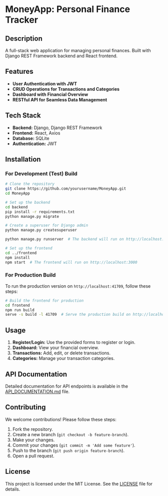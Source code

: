 # MoneyApp: Personal Finance Tracker

## Description
A full-stack web application for managing personal finances. Built with Django REST Framework backend and React frontend.

## Features
- **User Authentication with JWT**
- **CRUD Operations for Transactions and Categories**
- **Dashboard with Financial Overview**
- **RESTful API for Seamless Data Management**

## Tech Stack
- **Backend:** Django, Django REST Framework
- **Frontend:** React, Axios
- **Database:** SQLite
- **Authentication:** JWT

## Installation

### For Development (Test) Build
```bash
# Clone the repository
git clone https://github.com/yourusername/MoneyApp.git
cd MoneyApp

# Set up the backend
cd backend
pip install -r requirements.txt
python manage.py migrate

# Create a superuser for Django admin
python manage.py createsuperuser

python manage.py runserver  # The backend will run on http://localhost:8000

# Set up the frontend
cd ../frontend
npm install
npm start  # The frontend will run on http://localhost:3000
```

### For Production Build
To run the production version on `http://localhost:41709`, follow these steps:
```bash
# Build the frontend for production
cd frontend
npm run build
serve -s build -l 41709  # Serve the production build on http://localhost:41709
```

## Usage
1. **Register/Login:** Use the provided forms to register or login.
2. **Dashboard:** View your financial overview.
3. **Transactions:** Add, edit, or delete transactions.
4. **Categories:** Manage your transaction categories.

## API Documentation
Detailed documentation for API endpoints is available in the [API_DOCUMENTATION.md](./API_DOCUMENTATION.md) file.

## Contributing
We welcome contributions! Please follow these steps:
1. Fork the repository.
2. Create a new branch (`git checkout -b feature-branch`).
3. Make your changes.
4. Commit your changes (`git commit -m 'Add some feature'`).
5. Push to the branch (`git push origin feature-branch`).
6. Open a pull request.

## License
This project is licensed under the MIT License. See the [LICENSE](./LICENSE) file for details.

